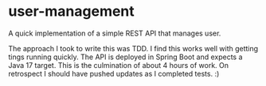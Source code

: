 # user-management
A quick implementation of a simple REST API that manages user.

The approach I took to write this was TDD. I find this works well with getting tings running quickly.
The API is deployed in Spring Boot and expects a Java 17 target.
This is the culmination of about 4 hours of work. On retrospect I should have pushed updates as I completed tests. :)

